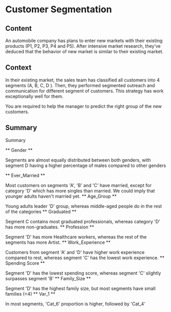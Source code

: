 # Customer Segmentation

## Content

An automobile company has plans to enter new markets with their existing products (P1, P2, P3, P4 and P5). After intensive market research, they’ve deduced that the behavior of new market is similar to their existing market.

## Context
In their existing market, the sales team has classified all customers into 4 segments (A, B, C, D ). Then, they performed segmented outreach and communication for different segment of customers. This strategy has work exceptionally well for them. 

You are required to help the manager to predict the right group of the new customers.

## Summary 

Summary

** Gender **

Segments are almost equally distributed between both genders, with segment D having a higher percentage of males compared to other genders

** Ever_Married **

Most customers on segments 'A', 'B' and 'C' have married, except for category 'D' which has more singles than married. We could imply that younger adults haven't married yet.
** Age_Group **

Young adults leader 'D' group, whereas middle-aged people do in the rest of the categories
** Graduated **

Segment C contains most graduated professionals, whereas category 'D' has more non-graduates.
** Profession **

Segment 'D' has more Healthcare workers, whereas the rest of the segments has more Artist.
** Work_Experience **

Customers from segment 'A' and 'D' have higher work experience compared to rest, whereas segment 'C' has the lowest work experience.
** Spending Score **

Segment 'D' has the lowest spending score, whereas segment 'C' slightly surpasses segment 'B'
** Family_Size **

Segment 'D' has the highest family size, but most segments have small families (<4)
** Var_1 **

In most segments, 'Cat_6' proportion is higher, followed by 'Cat_4'
